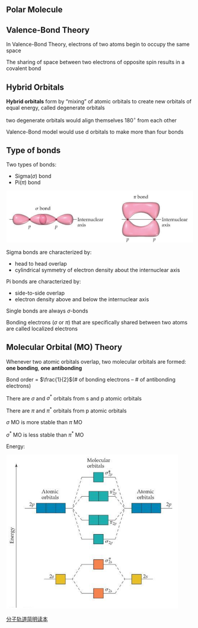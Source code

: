 ## Polar Molecule

## Valence-Bond Theory
In Valence-Bond Theory, electrons of two atoms begin to occupy the same space

The sharing of space between two electrons of opposite spin results in a covalent bond

## Hybrid Orbitals
**Hybrid orbitals** form by “mixing” of atomic orbitals to create new orbitals of equal energy, called degenerate orbitals

two degenerate orbitals would align themselves $180^{\circ}$ from each other

Valence-Bond model would use d orbitals to make more than four bonds

## Type of bonds
Two types of bonds:
+ Sigma($\sigma$) bond
+ Pi($\pi$) bond

![avatar](img/9.28.1.png)

Sigma bonds are characterized by:
+ head to head overlap
+ cylindrical symmetry of electron density about the internuclear axis

Pi bonds are characterized by:
+ side-to-side overlap
+ electron density above and below the internuclear axis

Single bonds are always $\sigma$-bonds

Bonding electrons ($\sigma$ or $\pi$) that are specifically shared between two atoms are called localized electrons

## Molecular Orbital (MO) Theory
Whenever two atomic orbitals overlap, two molecular orbitals are formed: **one bonding**, **one antibonding**

Bond order = $\frac{1}{2}$(# of bonding electrons – # of antibonding electrons)

There are $\sigma$ and $\sigma^*$ orbitals from s and p atomic orbitals

There are $\pi$ and $\pi^*$ orbitals from p atomic orbitals

$\sigma$ MO is more stable than $\pi$ MO 

$\sigma^*$ MO is less stable than $\pi^*$ MO 

Energy:

![avatar](img/9.28.2.png)

[分子轨道简明读本](https://zhuanlan.zhihu.com/p/66231852)
